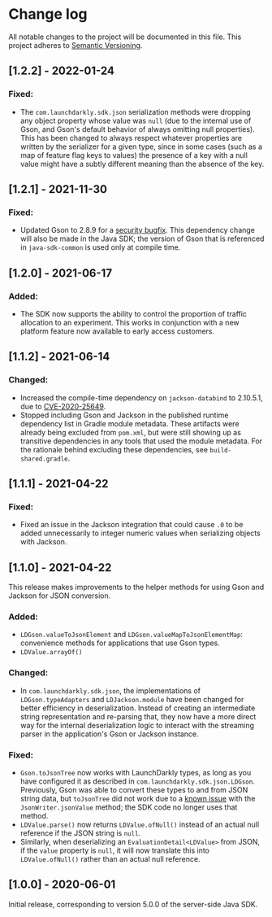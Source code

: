 # Change log

All notable changes to the project will be documented in this file. This project adheres to [Semantic Versioning](http://semver.org).

## [1.2.2] - 2022-01-24
### Fixed:
- The `com.launchdarkly.sdk.json` serialization methods were dropping any object property whose value was `null` (due to the internal use of Gson, and Gson's default behavior of always omitting null properties). This has been changed to always respect whatever properties are written by the serializer for a given type, since in some cases (such as a map of feature flag keys to values) the presence of a key with a null value might have a subtly different meaning than the absence of the key.

## [1.2.1] - 2021-11-30
### Fixed:
- Updated Gson to 2.8.9 for a [security bugfix](https://github.com/google/gson/pull/1991). This dependency change will also be made in the Java SDK; the version of Gson that is referenced in `java-sdk-common` is used only at compile time.

## [1.2.0] - 2021-06-17
### Added:
- The SDK now supports the ability to control the proportion of traffic allocation to an experiment. This works in conjunction with a new platform feature now available to early access customers.

## [1.1.2] - 2021-06-14
### Changed:
- Increased the compile-time dependency on `jackson-databind` to 2.10.5.1, due to [CVE-2020-25649](https://nvd.nist.gov/vuln/detail/CVE-2020-25649).
- Stopped including Gson and Jackson in the published runtime dependency list in Gradle module metadata. These artifacts were already being excluded from `pom.xml`, but were still showing up as transitive dependencies in any tools that used the module metadata. For the rationale behind excluding these dependencies, see `build-shared.gradle`.

## [1.1.1] - 2021-04-22
### Fixed:
- Fixed an issue in the Jackson integration that could cause `.0` to be added unnecessarily to integer numeric values when serializing objects with Jackson.

## [1.1.0] - 2021-04-22
This release makes improvements to the helper methods for using Gson and Jackson for JSON conversion.

### Added:
- `LDGson.valueToJsonElement` and `LDGson.valueMapToJsonElementMap`: convenience methods for applications that use Gson types.
- `LDValue.arrayOf()`

### Changed:
- In `com.launchdarkly.sdk.json`, the implementations of `LDGson.typeAdapters` and `LDJackson.module` have been changed for better efficiency in deserialization. Instead of creating an intermediate string representation and re-parsing that, they now have a more direct way for the internal deserialization logic to interact with the streaming parser in the application&#39;s Gson or Jackson instance.

### Fixed:
- `Gson.toJsonTree` now works with LaunchDarkly types, as long as you have configured it as described in `com.launchdarkly.sdk.json.LDGson`. Previously, Gson was able to convert these types to and from JSON string data, but `toJsonTree` did not work due to a [known issue](https://github.com/google/gson/issues/1289) with the `JsonWriter.jsonValue` method; the SDK code no longer uses that method.
- `LDValue.parse()` now returns `LDValue.ofNull()` instead of an actual null reference if the JSON string is `null`.
- Similarly, when deserializing an `EvaluationDetail<LDValue>` from JSON, if the `value` property is `null`, it will now translate this into `LDValue.ofNull()` rather than an actual null reference.

## [1.0.0] - 2020-06-01
Initial release, corresponding to version 5.0.0 of the server-side Java SDK.
